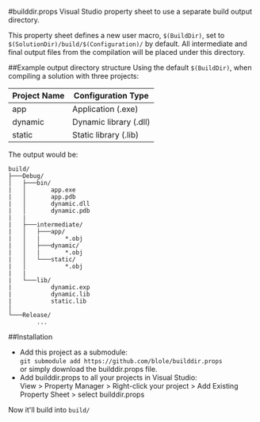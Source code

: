 #builddir.props
Visual Studio property sheet to use a separate build output directory.

This property sheet defines a new user macro, `$(BuildDir)`, set to `$(SolutionDir)/build/$(Configuration)/` by default.
All intermediate and final output files from the compilation will be placed under this directory.

##Example output directory structure
Using the default `$(BuildDir)`, when compiling a solution with three projects:

Project Name | Configuration Type
-------------|-------------------
app          | Application (.exe)
dynamic      | Dynamic library (.dll)
static       | Static library (.lib)

The output would be:

```
build/
├───Debug/
│   ├───bin/
|   │       app.exe
|   │       app.pdb
|   │       dynamic.dll
|   │       dynamic.pdb
|	|
|   ├───intermediate/
|   │   ├───app/
|   │   |       *.obj
|   │   ├───dynamic/
|   │   |       *.obj
|   │   └───static/
|   │           *.obj
|	|
|   └───lib/
|           dynamic.exp
|           dynamic.lib
|           static.lib
│
└───Release/
		...
```

##Installation
* Add this project as a submodule:  
`git submodule add https://github.com/blole/builddir.props`  
or simply download the builddir.props file.
* Add builddir.props to all your projects in Visual Studio:  
View > Property Manager > Right-click your project > Add Existing Property Sheet > select builddir.props

Now it'll build into `build/`
